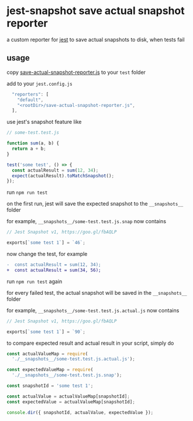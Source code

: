 # jest-snapshot save actual snapshot reporter

a custom reporter for [jest](https://github.com/facebook/jest)
to save actual snapshots to disk, when tests fail

## usage

copy [save-actual-snapshot-reporter.js](save-actual-snapshot-reporter.js) to your `test` folder

add to your `jest.config.js`

```js
  "reporters": [
    "default",
    "<rootDir>/save-actual-snapshot-reporter.js",
  ],
```

use jest's snapshot feature like

```js
// some-test.test.js

function sum(a, b) {
  return a + b;
}

test('some test', () => {
  const actualResult = sum(12, 34);
  expect(actualResult).toMatchSnapshot();
});
```

run `npm run test`

on the first run,
jest will save the expected snapshot to the `__snapshots__` folder

for example, `__snapshots__/some-test.test.js.snap` now contains

```js
// Jest Snapshot v1, https://goo.gl/fbAQLP

exports[`some test 1`] = `46`;
```

now change the test, for example

```diff
-  const actualResult = sum(12, 34);
+  const actualResult = sum(34, 56);
```

run `npm run test` again

for every failed test, the actual snapshot
will be saved in the `__snapshots__` folder

for example, `__snapshots__/some-test.test.js.actual.js` now contains

```js
// Jest Snapshot v1, https://goo.gl/fbAQLP

exports[`some test 1`] = `90`;
```

to compare expected result and actual result in your script, simply do

```js
const actualValueMap = require(
  './__snapshots__/some-test.test.js.actual.js');

const expectedValueMap = require(
  './__snapshots__/some-test.test.js.snap');

const snapshotId = 'some test 1';

const actualValue = actualValueMap[snapshotId];
const expectedValue = actualValueMap[snapshotId];

console.dir({ snapshotId, actualValue, expectedValue });
```
